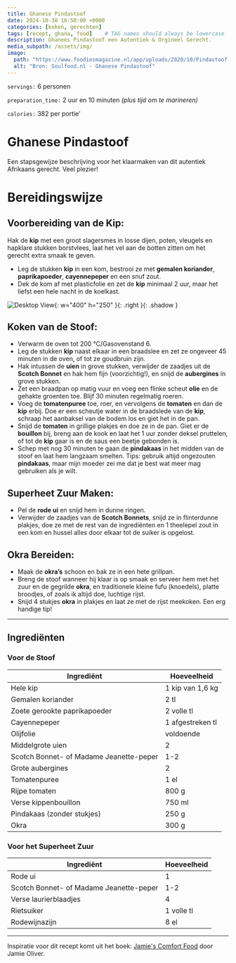 ```yaml
---
title: Ghanese Pindastoof
date: 2024-10-30 16:50:00 +0000
categories: [koken, gerechten]
tags: [recept, ghana, food]    # TAG names should always be lowercase
description: Ghanees Pindastoof een Autentiek & Orgineel Gerecht.  
media_subpath: /assets/img/
image:
  path: "https://www.foodiesmagazine.nl/app/uploads/2020/10/Pindastoof-met-kip-1344x908-c-default.jpeg"
  alt: "Bron: Soulfood.nl - Ghanese Pindastoof"
---
```


`servings:`  6 personen
   
   `preparation_time:`  2 uur en 10 minuten _(plus tijd om te marineren)_
   
   `calories:`  382 per portie'

# Ghanese Pindastoof

Een stapsgewijze beschrijving voor het klaarmaken van dit autentiek Afrikaans gerecht. 
Veel plezier!

# Bereidingswijze

## Voorbereiding van de Kip:
 Hak de **kip** met een groot slagersmes in losse dijen, poten, vleugels en hapklare stukken borstvlees, laat het vel aan de botten zitten om het gerecht extra smaak te geven.
   - Leg de stukken **kip** in een kom, bestrooi ze met **gemalen koriander**, **paprikapoeder**, **cayennepeper** en een snuf zout.
   - Dek de kom af met plasticfolie en zet de **kip** minimaal 2 uur, maar het liefst een hele nacht in de koelkast.

![Desktop View](https://soulfood.nl/wp-content/uploads/2022/04/plasas2.jpg.webp){: w="400" h="250" }{: .right }{: .shadow } 

## Koken van de Stoof:
   - Verwarm de oven tot 200 °C/Gasovenstand 6.
   - Leg de stukken **kip** naast elkaar in een braadslee en zet ze ongeveer 45 minuten in de oven, of tot ze goudbruin zijn.
   - Hak intussen de **uien** in grove stukken, verwijder de zaadjes uit de **Scotch Bonnet** en hak hem fijn (voorzichtig!), en snijd de **aubergines** in grove stukken.
   - Zet een braadpan op matig vuur en voeg een flinke scheut **olie** en de gehakte groenten toe. Blijf 30 minuten regelmatig roeren.
   - Voeg de **tomatenpuree** toe, roer, en vervolgens de **tomaten** en dan de **kip** erbij. Doe er een scheutje water in de braadslede van de **kip**, schraap het aanbaksel van de bodem los en giet het in de pan.
   - Snijd de **tomaten** in grillige plakjes en doe ze in de pan. Giet er de **bouillon** bij, breng aan de kook en laat het 1 uur zonder deksel pruttelen, of tot de **kip** gaar is en de saus een beetje gebonden is.
   - Schep met nog 30 minuten te gaan de **pindakaas** in het midden van de stoof en laat hem langzaam smelten. Tips: gebruik altijd ongezouten **pindakaas**, maar mijn moeder zei me dat je best wat meer mag gebruiken als je wilt.

## Superheet Zuur Maken:
   - Pel de **rode ui** en snijd hem in dunne ringen.
   - Verwijder de zaadjes van de **Scotch Bonnets**, snijd ze in flinterdunne plakjes, doe ze met de rest van de ingrediënten en 1 theelepel zout in een kom en hussel alles door elkaar tot de suiker is opgelost.

## Okra Bereiden:
   - Maak de **okra’s** schoon en bak ze in een hete grillpan.
   - Breng de stoof wanneer hij klaar is op smaak en serveer hem met het zuur en de gegrilde **okra**, en traditionele kleine fufu (knoedels), platte broodjes, of zoals ik altijd doe, luchtige rijst.
   - Snijd 4 stukjes **okra** in plakjes en laat ze met de rijst meekoken. Een erg handige tip!

---

## Ingrediënten

### Voor de Stoof

| Ingrediënt                             | Hoeveelheid             |
|----------------------------------------|--------------------------|
| Hele kip                               | 1 kip van 1,6 kg        |
| Gemalen koriander                      | 2 tl                    |
| Zoete gerookte paprikapoeder           | 2 volle tl              |
| Cayennepeper                           | 1 afgestreken tl        |
| Olijfolie                              | voldoende               |
| Middelgrote uien                       | 2                        |
| Scotch Bonnet- of Madame Jeanette-peper| 1-2                      |
| Grote aubergines                       | 2                        |
| Tomatenpuree                           | 1 el                     |
| Rijpe tomaten                          | 800 g                    |
| Verse kippenbouillon                   | 750 ml                   |
| Pindakaas (zonder stukjes)             | 250 g                    |
| Okra                                   | 300 g                    |

### Voor het Superheet Zuur

| Ingrediënt                             | Hoeveelheid             |
|----------------------------------------|--------------------------|
| Rode ui                                | 1                        |
| Scotch Bonnet- of Madame Jeanette-peper| 1-2                      |
| Verse laurierblaadjes                  | 4                        |
| Rietsuiker                             | 1 volle tl               |
| Rodewijnazijn                          | 8 el                     |

---

Inspiratie voor dit recept komt uit het boek: <a href="https://www.bol.com/nl/nl/p/jamie-s-comfort-food/9200000030602674/" target="_blank">Jamie's Comfort Food</a> door Jamie Oliver.